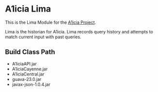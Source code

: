 # A1icia Lima

This is the Lima Module for the [A1icia Project](https://github.com/markhull/A1icia).

Lima is the historian for A1icia. Lima records query history and attempts to match current input with past queries.

## Build Class Path
* A1iciaAPI.jar
* A1iciaCayenne.jar
* A1iciaCentral.jar
* guava-23.0.jar
* javax-json-1.0.4.jar
